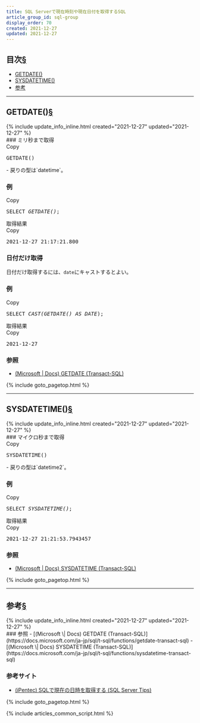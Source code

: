 ```yaml
---
title: SQL Serverで現在時刻や現在日付を取得するSQL
article_group_id: sql-group
display_order: 70
created: 2021-12-27
updated: 2021-12-27
---
```


## <a name="index">目次</a><a class="heading-anchor-permalink" href="#目次">§</a>

<ul id="index_ul">
<li><a href="#GETDATE()">GETDATE()</a></li>
<li><a href="#SYSDATETIME()">SYSDATETIME()</a></li>
<li><a href="#参考">参考</a></li>
</ul>

* * *
## <a name="GETDATE()">GETDATE()</a><a class="heading-anchor-permalink" href="#GETDATE()">§</a>
<div class="chapter-updated">{% include update_info_inline.html created="2021-12-27" updated="2021-12-27" %}</div>
### ミリ秒まで取得
<div class="code-box-syntax no-title">
<div class="copy-button">Copy</div>
<pre>
GETDATE()
</pre>
</div>
- 戻りの型は`datetime`。

### 例
<div class="code-box no-title">
<div class="copy-button">Copy</div>
<pre>
SELECT <em>GETDATE()</em>;
</pre>
</div>
<div class="code-box-output">
<div class="title">取得結果</div>
<div class="copy-button">Copy</div>
<pre>
2021-12-27 21:17:21.800
</pre>
</div>

### 日付だけ取得
日付だけ取得するには、`date`にキャストするとよい。

### 例
<div class="code-box no-title">
<div class="copy-button">Copy</div>
<pre>
SELECT <em class="blue">CAST(</em><em>GETDATE()</em> <em class="blue">AS DATE</em>);
</pre>
</div>
<div class="code-box-output">
<div class="title">取得結果</div>
<div class="copy-button">Copy</div>
<pre>
2021-12-27
</pre>
</div>

### 参照
- [(Microsoft \| Docs) GETDATE (Transact-SQL)](https://docs.microsoft.com/ja-jp/sql/t-sql/functions/getdate-transact-sql)

{% include goto_pagetop.html %}

* * *
## <a name="SYSDATETIME()">SYSDATETIME()</a><a class="heading-anchor-permalink" href="#SYSDATETIME()">§</a>
<div class="chapter-updated">{% include update_info_inline.html created="2021-12-27" updated="2021-12-27" %}</div>
### マイクロ秒まで取得
<div class="code-box-syntax no-title">
<div class="copy-button">Copy</div>
<pre>
SYSDATETIME()
</pre>
</div>
- 戻りの型は`datetime2`。

### 例
<div class="code-box no-title">
<div class="copy-button">Copy</div>
<pre>
SELECT <em>SYSDATETIME()</em>;
</pre>
</div>
<div class="code-box-output">
<div class="title">取得結果</div>
<div class="copy-button">Copy</div>
<pre>
2021-12-27 21:21:53.7943457
</pre>
</div>

### 参照
- [(Microsoft \| Docs) SYSDATETIME (Transact-SQL)](https://docs.microsoft.com/ja-jp/sql/t-sql/functions/sysdatetime-transact-sql)

{% include goto_pagetop.html %}

* * *
## <a name="参考">参考</a><a class="heading-anchor-permalink" href="#参考">§</a>
<div class="chapter-updated">{% include update_info_inline.html created="2021-12-27" updated="2021-12-27" %}</div>
### 参照
- [(Microsoft \| Docs) GETDATE (Transact-SQL)](https://docs.microsoft.com/ja-jp/sql/t-sql/functions/getdate-transact-sql)
- [(Microsoft \| Docs) SYSDATETIME (Transact-SQL)](https://docs.microsoft.com/ja-jp/sql/t-sql/functions/sysdatetime-transact-sql)

### 参考サイト
- [(iPentec) SQLで現在の日時を取得する (SQL Server Tips)](https://www.ipentec.com/document/sql-server-get-current-datetime)

{% include goto_pagetop.html %}

{% include articles_common_script.html %}
